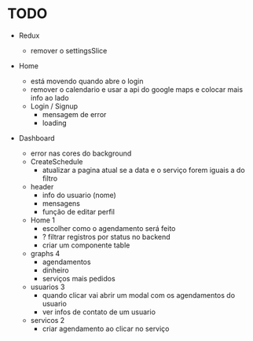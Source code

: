 # TODO

- Redux

  - remover o settingsSlice

- Home

  - está movendo quando abre o login
  - remover o calendario e usar a api do google maps e colocar mais info ao lado
  - Login / Signup
    - mensagem de error
    - loading

- Dashboard
  - error nas cores do background
  - CreateSchedule
    - atualizar a pagina atual se a data e o serviço forem iguais a do filtro
  - header
    - info do usuario (nome)
    - mensagens
    - função de editar perfil
  - Home 1
    - escolher como o agendamento será feito
    - ? filtrar registros por status no backend
    - criar um componente table
  - graphs 4
    - agendamentos
    - dinheiro
    - serviços mais pedidos
  - usuarios 3
    - quando clicar vai abrir um modal com os agendamentos do usuario
    - ver infos de contato de um usuario
  - servicos 2
    - criar agendamento ao clicar no serviço
